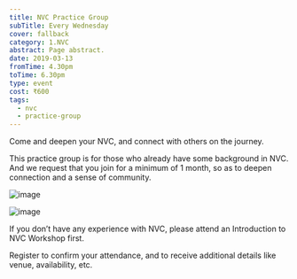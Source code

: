 ```yaml
---
title: NVC Practice Group
subTitle: Every Wednesday
cover: fallback
category: 1.NVC
abstract: Page abstract.
date: 2019-03-13
fromTime: 4.30pm
toTime: 6.30pm
type: event
cost: ₹600
tags:
  - nvc
  - practice-group
---
```


Come and deepen your NVC, and connect with others on the journey.

This practice group is for those who already have some background in NVC. And we request that you join for a minimum of 1 month, so as to deepen connection and a sense of community.

![image](/content-assets/nvc-practice-group/nvc-practice-group-3_720X450.jpg)

![image](/content-assets/nvc-practice-group/nvc-practice-group-4_1105X500.jpg)

If you don’t have any experience with NVC, please attend an Introduction to NVC Workshop first.

Register to confirm your attendance, and to receive additional details like venue, availability, etc.
